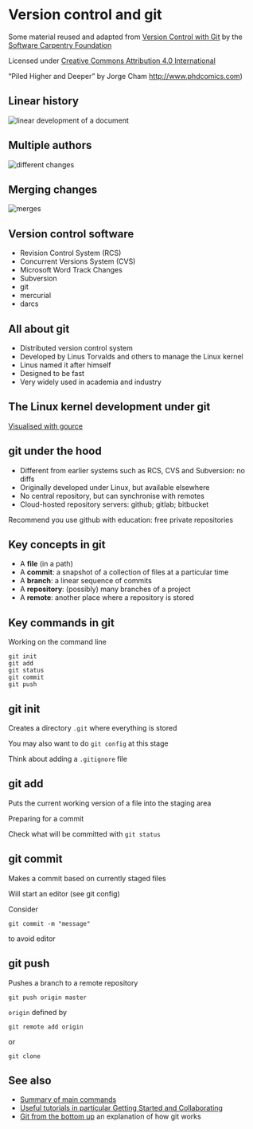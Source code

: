 
# Version control and git


Some material reused and adapted from [Version Control with Git](https://swcarpentry.github.io/git-novice/) by the [Software Carpentry Foundation](https://software-carpentry.org/)

Licensed under [Creative Commons Attribution 4.0 International](https://creativecommons.org/licenses/by/4.0/)



 “Piled Higher and Deeper” by Jorge Cham <http://www.phdcomics.com>)


## Linear history

![linear development of a document](https://raw.githubusercontent.com/stevenaeola/gitpitch/master/prog/git/play-changes.png)


## Multiple authors

![different changes](https://raw.githubusercontent.com/stevenaeola/gitpitch/master/prog/git/versions.png)


## Merging changes

![merges](https://raw.githubusercontent.com/stevenaeola/gitpitch/master/prog/git/merge.png)


## Version control software

- Revision Control System (RCS)
- Concurrent Versions System (CVS)
- Microsoft Word Track Changes
- Subversion
- git
- mercurial
- darcs


## All about git

- Distributed version control system
- Developed by Linus Torvalds and others to manage the Linux kernel
- Linus named it after himself
- Designed to be fast
- Very widely used in academia and industry



## The Linux kernel development under git

[Visualised with gource](https://www.youtube.com/watch?v=MkJxlKD2bjk)


## git under the hood

- Different from earlier systems such as RCS, CVS and Subversion: no diffs
- Originally developed under Linux, but available elsewhere
- No central repository, but can synchronise with remotes
- Cloud-hosted repository servers: github; gitlab; bitbucket

Recommend you use github with education: free private repositories


## Key concepts in git

- A __file__ (in a path)
- A __commit__: a snapshot of a collection of files at a particular time
- A __branch__: a linear sequence of commits
- A __repository__: (possibly) many branches of a project
- A __remote__: another place where a repository is stored


## Key commands in git

Working on the command line
```
git init
git add
git status
git commit
git push
```


## git init

Creates a directory `.git` where everything is stored

You may also want to do `git config` at this stage

Think about adding a `.gitignore` file


## git add

Puts the current working version of a file into the staging area

Preparing for a commit

Check what will be committed with `git status`


## git commit

Makes a commit based on currently staged files

Will start an editor (see git config)

Consider
```
git commit -m "message"
```
to avoid editor


## git push

Pushes a branch to a remote repository

`git push origin master`

`origin` defined by
```
git remote add origin
```
or
```
git clone
```


## See also

- [Summary of main commands](https://confluence.atlassian.com/bitbucketserver/basic-git-commands-776639767.html)
- [Useful tutorials in particular Getting Started and Collaborating](https://www.atlassian.com/git/tutorials)
- [Git from the bottom up](https://jwiegley.github.io/git-from-the-bottom-up/) an explanation of how git works
